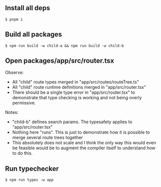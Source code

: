## Install all deps

```
$ pnpm i
```


## Build all packages

```
$ npm run build -w child-a && npm run build -w child-b
```

## Open packages/app/src/router.tsx

Observe:

- All "child" route types merged in "app/src/routes/routeTree.ts"
- All "child" route runtime definitions merged in "app/src/router.tsx"
- There should be a single type error in "app/src/router.tsx" to demonstrate that type checking is working and not being overly permissive.


Notes:
- "child-b" defines search params. The typesafety applies to "app/src/router.tsx"
- Nothing here "runs". This is just to demonstrate how it is possible to merge several route trees together
- This absolutely does not scale and I think the only way this would even be feasible would be to augment the compiler itself to understand how to do this.

## Run typechecker

```
$ npm run types -w app
```